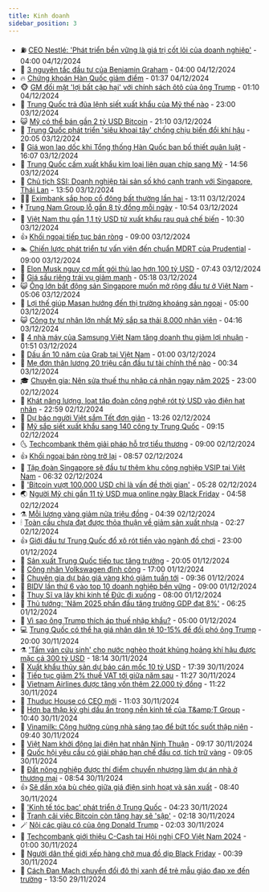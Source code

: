 ```yaml
---
title: Kinh doanh
sidebar_position: 3
---
```


<!-- vnexpress-kinh-doanh:START -->
- ⛽️ [CEO Nestlé: &#39;Phát triển bền vững là giá trị cốt lõi của doanh nghiệp&#39;](https://vnexpress.net/ceo-nestle-phat-trien-ben-vung-la-gia-tri-cot-loi-cua-doanh-nghiep-4823576.html) - 04:00 04/12/2024
- 🐲 [3 nguyên tắc đầu tư của Benjamin Graham](https://vnexpress.net/3-nguyen-tac-dau-tu-cua-benjamin-graham-4818407.html) - 04:00 04/12/2024
- 🔥 [Chứng khoán Hàn Quốc giảm điểm](https://vnexpress.net/chung-khoan-han-quoc-giam-diem-4823507.html) - 01:37 04/12/2024
- 🐵 [GM đối mặt &#39;lợi bất cập hại&#39; với chính sách ôtô của ông Trump](https://vnexpress.net/gm-doi-mat-loi-bat-cap-hai-voi-chinh-sach-oto-cua-ong-trump-4823422.html) - 01:10 04/12/2024
- 🦅 [Trung Quốc trả đũa lệnh siết xuất khẩu của Mỹ thế nào](https://vnexpress.net/trung-quoc-tra-dua-lenh-siet-xuat-khau-cua-my-the-nao-4823297.html) - 23:00 03/12/2024
- 😺 [Mỹ có thể bán gần 2 tỷ USD Bitcoin](https://vnexpress.net/gia-btc-hom-nay-my-xa-gan-2-ty-usd-bitcoin-4823420.html) - 21:10 03/12/2024
- 🤩 [Trung Quốc phát triển &#39;siêu khoai tây&#39; chống chịu biến đổi khí hậu](https://vnexpress.net/trung-quoc-phat-trien-sieu-khoai-tay-chong-chiu-bien-doi-khi-hau-4822992.html) - 20:05 03/12/2024
- 🌮 [Giá won lao dốc khi Tổng thống Hàn Quốc ban bố thiết quân luật](https://vnexpress.net/gia-won-lao-doc-khi-tong-thong-han-quoc-ban-bo-thiet-quan-luat-4823455.html) - 16:07 03/12/2024
- 🧰 [Trung Quốc cấm xuất khẩu kim loại liên quan chip sang Mỹ](https://vnexpress.net/trung-quoc-cam-xuat-khau-kim-loai-lien-quan-chip-sang-my-4823419.html) - 14:56 03/12/2024
- 🤔 [Chủ tịch SSI: Doanh nghiệp tài sản số khó cạnh tranh với Singapore, Thái Lan](https://vnexpress.net/chu-tich-ssi-doanh-nghiep-tai-san-so-kho-canh-tranh-so-voi-singapore-thai-lan-4823431.html) - 13:50 03/12/2024
- 🧑‍💻 [Eximbank sắp họp cổ đông bất thường lần hai](https://vnexpress.net/eximbank-trieu-tap-hop-co-dong-bat-thuong-lan-hai-4823413.html) - 13:11 03/12/2024
- 🕴 [Trung Nam Group lỗ gần 8 tỷ đồng mỗi ngày](https://vnexpress.net/trung-nam-group-lo-gan-8-ty-dong-moi-ngay-4823385.html) - 10:54 03/12/2024
- 🦩 [Việt Nam thu gần 1,1 tỷ USD từ xuất khẩu rau quả chế biến](https://vnexpress.net/viet-nam-thu-gan-1-1-ty-usd-tu-xuat-khau-rau-qua-che-bien-4823326.html) - 10:30 03/12/2024
- 👍 [Khối ngoại tiếp tục bán ròng](https://vnexpress.net/chung-khoan-hom-nay-3-12-khoi-ngoai-tiep-tuc-ban-rong-khi-vn-index-tro-lai-sac-do-4823318.html) - 09:00 03/12/2024
- 🏊 [Chiến lược phát triển tư vấn viên đến chuẩn MDRT của Prudential](https://vnexpress.net/chien-luoc-phat-trien-tu-van-vien-den-chuan-mdrt-cua-prudential-4816305.html) - 09:00 03/12/2024
- 🤡 [Elon Musk nguy cơ mất gói thù lao hơn 100 tỷ USD](https://vnexpress.net/elon-musk-nguy-co-mat-goi-thu-lao-hon-100-ty-usd-4823177.html) - 07:43 03/12/2024
- 👀 [Giá sầu riêng trái vụ giảm mạnh](https://vnexpress.net/gia-sau-rieng-trai-vu-giam-manh-4822908.html) - 05:18 03/12/2024
- 😺 [Ông lớn bất động sản Singapore muốn mở rộng đầu tư ở Việt Nam](https://vnexpress.net/ong-lon-bat-dong-san-singapore-muon-mo-rong-dau-tu-o-viet-nam-4823035.html) - 05:06 03/12/2024
- 🦣 [Lợi thế giúp Masan hướng đến thị trường khoáng sản ngoại](https://vnexpress.net/loi-the-giup-masan-huong-den-thi-truong-khoang-san-ngoai-4822878.html) - 05:00 03/12/2024
- 😺 [Công ty tư nhân lớn nhất Mỹ sắp sa thải 8.000 nhân viên](https://vnexpress.net/cong-ty-tu-nhan-lon-nhat-my-sap-sa-thai-8-000-nhan-vien-4823131.html) - 04:16 03/12/2024
- 💼 [4 nhà máy của Samsung Việt Nam tăng doanh thu giảm lợi nhuận](https://vnexpress.net/4-nha-may-cua-samsung-viet-nam-tang-doanh-thu-giam-loi-nhuan-4823084.html) - 01:51 03/12/2024
- 🤗 [Dấu ấn 10 năm của Grab tại Việt Nam](https://vnexpress.net/dau-an-10-nam-cua-grab-tai-viet-nam-4815717.html) - 01:00 03/12/2024
- 👀 [Mẹ đơn thân lương 20 triệu cần đầu tư tài chính thế nào](https://vnexpress.net/me-don-than-luong-20-trieu-can-dau-tu-tai-chinh-the-nao-4822844.html) - 00:34 03/12/2024
- 🎓 [Chuyên gia: Nên sửa thuế thu nhập cá nhân ngay năm 2025](https://vnexpress.net/chuyen-gia-nen-sua-thue-thu-nhap-ca-nhan-ngay-nam-2025-4821851.html) - 23:00 02/12/2024
- 🗽 [Khát năng lượng, loạt tập đoàn công nghệ rót tỷ USD vào điện hạt nhân](https://vnexpress.net/khat-nang-luong-loat-tap-doan-cong-nghe-rot-ty-usd-vao-dien-hat-nhan-4822947.html) - 22:59 02/12/2024
- 🚀 [Dự báo người Việt sắm Tết đơn giản](https://vnexpress.net/du-bao-nguoi-viet-sam-tet-don-gian-4822868.html) - 13:26 02/12/2024
- 🤗 [Mỹ sắp siết xuất khẩu sang 140 công ty Trung Quốc](https://vnexpress.net/my-sap-siet-xuat-khau-sang-140-cong-ty-trung-quoc-4822854.html) - 09:15 02/12/2024
- 🌜 [Techcombank thêm giải pháp hỗ trợ tiểu thương](https://vnexpress.net/techcombank-them-giai-phap-ho-tro-tieu-thuong-4822915.html) - 09:00 02/12/2024
- 👍 [Khối ngoại bán ròng trở lại](https://vnexpress.net/chung-khoan-hom-nay-2-12-khoi-ngoai-ban-rong-tro-lai-4822900.html) - 08:57 02/12/2024
- 🤖 [Tập đoàn Singapore sẽ đầu tư thêm khu công nghiệp VSIP tại Việt Nam](https://vnexpress.net/tap-doan-singapore-se-dau-tu-them-khu-cong-nghiep-vsip-tai-viet-nam-4822784.html) - 06:32 02/12/2024
- 🫣 [&#39;Bitcoin vượt 100.000 USD chỉ là vấn đề thời gian&#39;](https://vnexpress.net/gia-bitcoin-hom-nay-btc-vuot-100-000-usd-chi-la-van-de-thoi-gian-4822747.html) - 05:28 02/12/2024
- 🌏 [Người Mỹ chi gần 11 tỷ USD mua online ngày Black Friday](https://vnexpress.net/nguoi-my-chi-gan-11-ty-usd-mua-online-ngay-black-friday-4822693.html) - 04:58 02/12/2024
- ⚗️ [Mỗi lượng vàng giảm nửa triệu đồng](https://vnexpress.net/moi-luong-vang-giam-nua-trieu-dong-4822740.html) - 04:39 02/12/2024
- 🕯 [Toàn cầu chưa đạt được thỏa thuận về giảm sản xuất nhựa](https://vnexpress.net/toan-cau-chua-dat-duoc-thoa-thuan-ve-giam-san-xuat-nhua-4822639.html) - 02:27 02/12/2024
- 👍 [Giới đầu tư Trung Quốc đổ xô rót tiền vào ngành đồ chơi](https://vnexpress.net/gioi-dau-tu-trung-quoc-do-xo-rot-tien-vao-nganh-do-choi-4822426.html) - 23:00 01/12/2024
- 🤠 [Sản xuất Trung Quốc tiếp tục tăng trưởng](https://vnexpress.net/san-xuat-trung-quoc-tiep-tuc-tang-truong-4822530.html) - 20:05 01/12/2024
- 🌊 [Công nhân Volkswagen đình công](https://vnexpress.net/cong-nhan-volkswagen-dinh-cong-4822568.html) - 17:00 01/12/2024
- 🌈 [Chuyên gia dự báo giá vàng khó giảm tuần tới](https://vnexpress.net/chuyen-gia-du-bao-gia-vang-kho-giam-tuan-toi-4822504.html) - 09:36 01/12/2024
- 🥳 [BIDV lần thứ 6 vào top 10 doanh nghiệp bền vững](https://vnexpress.net/bidv-lan-thu-6-vao-top-10-doanh-nghiep-ben-vung-4822447.html) - 09:00 01/12/2024
- 🐻 [Thụy Sĩ vạ lây khi kinh tế Đức đi xuống](https://vnexpress.net/thuy-si-va-lay-khi-kinh-te-duc-di-xuong-4822456.html) - 08:00 01/12/2024
- 💫 [Thủ tướng: &#39;Năm 2025 phấn đấu tăng trưởng GDP đạt 8%&#39;](https://vnexpress.net/thu-tuong-phan-dau-tang-truong-gdp-nam-sau-dat-8-4822453.html) - 06:25 01/12/2024
- 🤩 [Vì sao ông Trump thích áp thuế nhập khẩu?](https://vnexpress.net/vi-sao-ong-trump-thich-ap-thue-nhap-khau-4822416.html) - 05:00 01/12/2024
- 💻 [Trung Quốc có thể hạ giá nhân dân tệ 10-15% để đối phó ông Trump](https://vnexpress.net/trung-quoc-co-the-ha-gia-nhan-dan-te-10-15-de-doi-pho-ong-trump-4822197.html) - 20:00 30/11/2024
- ⚗️ [&#39;Tấm ván cứu sinh&#39; cho nước nghèo thoát khủng hoảng khí hậu được mặc cả 300 tỷ USD](https://vnexpress.net/tam-van-cuu-sinh-cho-nuoc-ngheo-thoat-khung-hoang-khi-hau-duoc-mac-ca-300-ty-usd-4821569.html) - 18:14 30/11/2024
- 🌈 [Xuất khẩu thủy sản dự báo cán mốc 10 tỷ USD](https://vnexpress.net/xuat-khau-thuy-san-du-bao-can-moc-10-ty-usd-4822267.html) - 17:39 30/11/2024
- 🌝 [Tiếp tục giảm 2% thuế VAT tới giữa năm sau](https://vnexpress.net/tiep-tuc-giam-2-thue-vat-toi-giua-nam-sau-4822307.html) - 11:27 30/11/2024
- 🥸 [Vietnam Airlines được tăng vốn thêm 22.000 tỷ đồng](https://vnexpress.net/vietnam-airlines-duoc-tang-von-them-22-000-ty-dong-4822301.html) - 11:22 30/11/2024
- 🦆 [Thuduc House có CEO mới](https://vnexpress.net/thuduc-house-co-ceo-moi-4822308.html) - 11:03 30/11/2024
- 🌋 [Hơn ba thập kỷ ghi dấu ấn trong nền kinh tế của T&amp;amp;T Group](https://vnexpress.net/hon-ba-thap-ky-ghi-dau-an-trong-nen-kinh-te-cua-t-t-group-4820034.html) - 10:40 30/11/2024
- 🦍 [Vinamilk: Cộng hưởng cùng nhà sáng tạo để bứt tốc suốt thập niên](https://vnexpress.net/vinamilk-cong-huong-cung-nha-sang-tao-de-but-toc-suot-thap-nien-4822278.html) - 09:40 30/11/2024
- 🤔 [Việt Nam khởi động lại điện hạt nhân Ninh Thuận](https://vnexpress.net/viet-nam-khoi-dong-lai-dien-hat-nhan-ninh-thuan-4822247.html) - 09:17 30/11/2024
- 🧰 [Quốc hội yêu cầu có giải pháp hạn chế đầu cơ, tích trữ vàng](https://vnexpress.net/quoc-hoi-yeu-cau-co-giai-phap-han-che-dau-co-tich-tru-vang-4822236.html) - 09:05 30/11/2024
- 🌝 [Đất nông nghiệp được thí điểm chuyển nhượng làm dự án nhà ở thương mại](https://vnexpress.net/dat-nong-nghiep-duoc-thi-diem-chuyen-nhuong-lam-du-an-nha-o-thuong-mai-4822241.html) - 08:54 30/11/2024
- 👍 [Sẽ dần xóa bù chéo giữa giá điện sinh hoạt và sản xuất](https://vnexpress.net/se-dan-xoa-bu-cheo-giua-gia-dien-sinh-hoat-va-san-xuat-4822263.html) - 08:40 30/11/2024
- 🗽 [&#39;Kinh tế tóc bạc&#39; phát triển ở Trung Quốc](https://vnexpress.net/kinh-te-toc-bac-phat-trien-o-trung-quoc-4821913.html) - 04:23 30/11/2024
- 🐎 [Tranh cãi việc Bitcoin còn tăng hay sẽ &#39;sập&#39;](https://vnexpress.net/gia-bitcoin-hom-nay-tranh-cai-viec-btc-con-tang-hay-se-sap-4821404.html) - 02:18 30/11/2024
- 🪄 [Nội các giàu có của ông Donald Trump](https://vnexpress.net/noi-cac-giau-co-cua-ong-donald-trump-4821796.html) - 02:03 30/11/2024
- 🎊 [Techcombank giới thiệu C-Cash tại Hội nghị CFO Việt Nam 2024](https://vnexpress.net/techcombank-gioi-thieu-c-cash-tai-hoi-nghi-cfo-viet-nam-2024-4822046.html) - 01:00 30/11/2024
- 🗽 [Người dân thế giới xếp hàng chờ mua đồ dịp Black Friday](https://vnexpress.net/nguoi-dan-the-gioi-xep-hang-cho-mua-do-dip-black-friday-4822079.html) - 00:39 30/11/2024
- 🦩 [Cách Đan Mạch chuyển đổi đô thị xanh để trẻ mẫu giáo đạp xe đến trường](https://vnexpress.net/cach-dan-mach-chuyen-doi-do-thi-xanh-de-tre-mau-giao-dap-xe-den-truong-4822001.html) - 13:50 29/11/2024<!-- vnexpress-kinh-doanh:END -->
